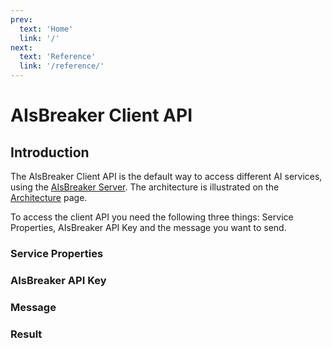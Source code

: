 ```yaml
---
prev:
  text: 'Home'
  link: '/'
next:
  text: 'Reference'
  link: '/reference/'
---
```


AIsBreaker Client API
=====================

Introduction
------------
The AIsBreaker Client API is the default way to access different AI services, using the [AIsBreaker Server](./aisbreaker-server). The architecture is illustrated on the [Architecture](architecture#aisbreaker-client-api-architecture) page.

To access the client API you need the following three things: Service Properties, AIsBreaker API Key and the message you want to send.

### Service Properties


### AIsBreaker API Key


### Message


### Result

